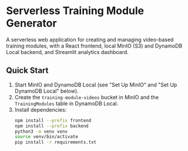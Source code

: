 # Serverless Training Module Generator

A serverless web application for creating and managing video-based training modules, with a React frontend, local MinIO (S3) and DynamoDB Local backend, and Streamlit analytics dashboard.

## Quick Start
1. Start MinIO and DynamoDB Local (see "Set Up MinIO" and "Set Up DynamoDB Local" below).
2. Create the `training-module-videos` bucket in MinIO and the `TrainingModules` table in DynamoDB Local.
3. Install dependencies:
   ```bash
   npm install --prefix frontend
   npm install --prefix backend
   python3 -m venv venv
   source venv/bin/activate
   pip install -r requirements.txt
